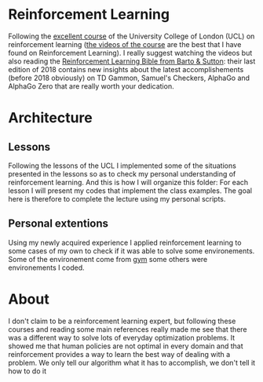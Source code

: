 # Reinforcement Learning
Following the [excellent course](http://www0.cs.ucl.ac.uk/staff/d.silver/web/Teaching.html) of the University College of London (UCL) on reinforcement learning ([the videos of the course](https://www.youtube.com/watch?v=2pWv7GOvuf0&list=PLqYmG7hTraZDM-OYHWgPebj2MfCFzFObQ) are the best that I have found on Reinforcement Learning). I really suggest watching the videos but also reading the [Reinforcement Learning Bible from Barto & Sutton](http://www.incompleteideas.net/book/RLbook2018.pdf): their last edition of 2018 contains new insights about the latest accomplishements (before 2018 obviously) on TD Gammon, Samuel's Checkers, AlphaGo and AlphaGo Zero that are really worth your dedication.

# Architecture
## Lessons
Following the lessons of the UCL I implemented some of the situations presented in the lessons so as to check my personal understanding of reinforcement learning. And this is how I will organize this folder: For each lesson I will present my codes that implement the class examples. The goal here is therefore to complete the lecture using my personal scripts.
## Personal extentions
Using my newly acquired experience I applied reinforcement learning to some cases of my own to check if it was able to solve some environements. Some of the environement come from [gym](https://gym.openai.com/) some others were environements I coded.

# About
I don't claim to be a reinforcement learning expert, but following these courses and reading some main references really made me see that there was a different way to solve lots of everyday optimization problems. It showed me that human policies are not optimal in every domain and that reinforcement provides a way to learn the best way of dealing with a problem. We only tell our algorithm what it has to accomplish, we don't tell it how to do it



